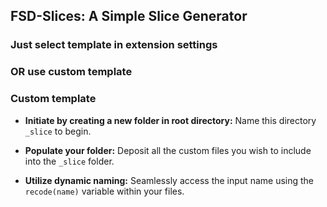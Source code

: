 ## FSD-Slices: A Simple Slice Generator


### Just select template in extension settings

### OR use custom template

### Custom template

- **Initiate by creating a new folder in root directory:** Name this directory `_slice` to begin.

- **Populate your folder:** Deposit all the custom files you wish to include into the `_slice` folder.

- **Utilize dynamic naming:** Seamlessly access the input name using the `recode(name)` variable within your files.